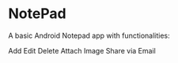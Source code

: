 # NotePad

A basic Android Notepad app with functionalities:

Add
Edit
Delete
Attach Image
Share via Email
